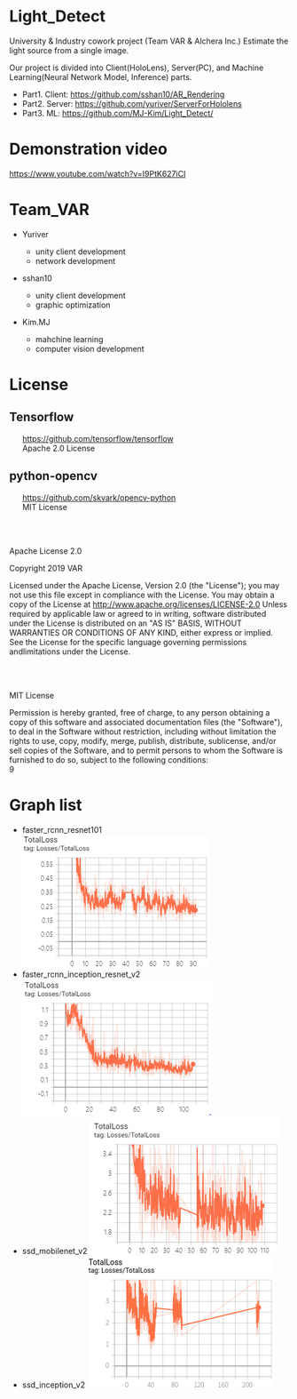 # Light_Detect
University &amp; Industry cowork project (Team VAR &amp; Alchera Inc.)
Estimate the light source from a single image.

Our project is divided into Client(HoloLens), Server(PC), and Machine Learning(Neural Network Model, Inference) parts.
- Part1. Client: https://github.com/sshan10/AR_Rendering
- Part2. Server: https://github.com/yuriver/ServerForHololens
- Part3. ML: https://github.com/MJ-Kim/Light_Detect/

# Demonstration video
https://www.youtube.com/watch?v=I9PtK627iCI

# Team_VAR
- Yuriver 
  - unity client development
  - network development
  
- sshan10
  - unity client development
  - graphic optimization
  
- Kim.MJ
  - mahchine learning
  - computer vision development

# License  
## Tensorflow
&nbsp;&nbsp;&nbsp;&nbsp;&nbsp;&nbsp;https://github.com/tensorflow/tensorflow  
&nbsp;&nbsp;&nbsp;&nbsp;&nbsp;&nbsp;Apache 2.0 License  

## python-opencv
&nbsp;&nbsp;&nbsp;&nbsp;&nbsp;&nbsp;https://github.com/skvark/opencv-python  
&nbsp;&nbsp;&nbsp;&nbsp;&nbsp;&nbsp;MIT License 

<br>
<br>

Apache License 2.0

Copyright 2019 VAR


Licensed under the Apache License, Version 2.0 (the "License");
you may not use this file except in compliance with the License.
You may obtain a copy of the License at
http://www.apache.org/licenses/LICENSE-2.0
Unless required by applicable law or agreed to in writing, software
distributed under the License is distributed on an "AS IS" BASIS,
WITHOUT WARRANTIES OR CONDITIONS OF ANY KIND, either express or implied.
See the License for the specific language governing permissions andlimitations under the License.  

<br>
<br>

MIT License

Permission is hereby granted, free of charge, to any person obtaining a copy of this software and associated documentation files (the "Software"), to deal in the Software without restriction, including without limitation the rights to use, copy, modify, merge, publish, distribute, sublicense, and/or sell copies of the Software, and to permit persons to whom the Software is furnished to do so, subject to the following conditions:
<br>9
<br>
# Graph list
- faster_rcnn_resnet101
![faster_rcnn_resnet101 Total_losses](./Total_loss/faster_rcnn_resnet101.PNG)
- faster_rcnn_inception_resnet_v2
![faster_rcnn_inception_resnet_v2](./Total_loss/faster_rcnn_inception_resnet_v2.PNG)
- ssd_mobilenet_v2
![ssd_mobilenet_v2](./Total_loss/ssd_mobilenet_v1.PNG)
- ssd_inception_v2
![ssd_inception_v2](./Total_loss/ssd_inceptionv2.PNG)
